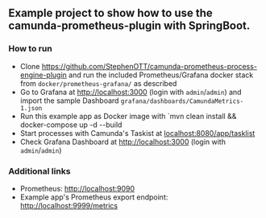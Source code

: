 ## Example project to show how to use the camunda-prometheus-plugin with SpringBoot.

### How to run

* Clone <https://github.com/StephenOTT/camunda-prometheus-process-engine-plugin> and run the included Prometheus/Grafana docker stack from `docker/prometheus-grafana/` as described
* Go to Grafana at <http://localhost:3000> (login with `admin`/`admin`) and import the sample Dashboard `grafana/dashboards/CamundaMetrics-1.json` 
* Run this example app as Docker image with `mvn clean install && docker-compose up -d --build 
* Start processes with Camunda's Taskist at <localhost:8080/app/tasklist>
* Check Grafana Dashboard at <http://localhost:3000> (login with `admin`/`admin`)

### Additional links

* Prometheus: <http://localhost:9090>
* Example app's Prometheus export endpoint: <http://localhost:9999/metrics>